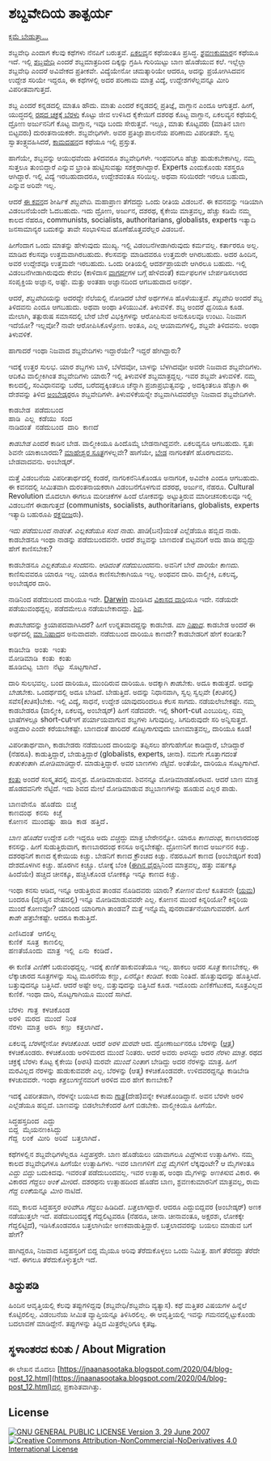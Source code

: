 # ಶಬ್ದವೇದಿಯ ತಾತ್ಪರ್ಯ

[ಕ್ಷಮೆ ಬೇಡುತ್ತಾ...](ಕ್ಷಮಾಪಣೆ.md)

ಶಬ್ದವೇಧಿ ಎಂದಾಗ ಕೆಲವು ಕಥೆಗಳು ನೆನಪಿಗೆ ಬರುತ್ತವೆ.
[ಏಕಲವ್ಯ](http://www.shankaranandashrama.com/ekalavya-gurubhakthi.html)ನ ಕಥೆಯಂತೂ ಪ್ರಸಿದ್ಧ.
[ಶ್ರವಣಕುಮಾರ](http://www.shankaranandashrama.com/putara-veradinda.html)ನ ಕಥೆಯೂ ಇದೆ.
ಇಲ್ಲಿ [ಶಬ್ದವೇಧಿ](http://spokensanskrit.org/index.php?mode=3&script=hk&tran_input=zabdavedhi&direct=au&anz=100) ಎಂದರೆ ಶಬ್ದಮಾತ್ರದಿಂದ ದಿಕ್ಕನ್ನು ಗ್ರಹಿಸಿ ಗುರಿಯಿಟ್ಟು ಬಾಣ ಹೊಡೆಯುವ ಕಲೆ. ಇಲ್ಲೆಲ್ಲಾ ಶಬ್ದವೇಧಿ ಎಂದರೆ ಅವಿವೇಕದ ಪ್ರತೀಕವೇ.
ವಿದ್ಯೆಯೇನೋ ಚಮತ್ಕಾರಿಯೇ ಆದರೂ, ಅದನ್ನು ಪ್ರಯೋಗಿಸಿದವನ ಉದ್ದೇಶ ಸರಿಯೇ ಇದ್ದರೂ, ಈ ಕಥೆಗಳಲ್ಲಿ ಅದರ ಪರಿಣಾಮ ಮಾತ್ರ ವಿದ್ಯೆ, ಉದ್ದೇಶಗಳೆಲ್ಲವನ್ನೂ ಮೀರಿ ವಿಪರೀತವಾಗುತ್ತದೆ.

ಶಬ್ದ ಎಂದರೆ ಕನ್ನಡದಲ್ಲಿ ಮಾತೂ ಹೌದು.
ಮಾತು ಎಂದರೆ ಕನ್ನಡದಲ್ಲಿ ಪ್ರತಿಜ್ಞೆ, ವಾಗ್ದಾನ ಎಂದೂ ಆಗುತ್ತದೆ.
ಹೀಗೆ, ಯುದ್ಧದಲ್ಲಿ [ರಥದ ಚಕ್ರಕ್ಕೆ ಬೆರಳು](http://utkarshspeak.blogspot.com/2011/03/kaikeyi.html?m=1) ಕೊಟ್ಟು ಜೀವ ಉಳಿಸಿದ ಕೈಕೇಯಿಗೆ ದಶರಥ ಕೊಟ್ಟ ವಾಗ್ದಾನ, ಏಕಲವ್ಯನ ಕಥೆಯಲ್ಲಿ ದ್ರೋಣ ಅರ್ಜುನನಿಗೆ ಕೊಟ್ಟ ವಾಗ್ದಾನ, ಇವೂ ಬಂದು ಸೇರುತ್ತವೆ.
ಇಲ್ಲೂ, ಮಾತು ಕೊಟ್ಟವರು (ಮಾತಿನ ಬಾಣ ಬಿಟ್ಟವರು) ದುರಂತನಾಯಕರೇ. ಶಬ್ದವೇಧಿಗಳೇ.
ಅವರ ಪ್ರತಿಜ್ಞಾಪಾಲನೆಯ ಪರಿಣಾಮ ವಿಪರೀತವೇ.
ಸ್ವಲ್ಪ ಸ್ವಾತಂತ್ರ್ಯವಹಿಸಿದರೆ, [ಕಾಮದಹನ](https://en.wikipedia.org/wiki/Kamadeva)ದ ಕಥೆಯೂ ಇಲ್ಲಿ ಪ್ರಸ್ತುತ.

ಹಾಗೆಯೇ, ಶಬ್ದವನ್ನು ಆಯುಧವೆಂದು ತಿಳಿದವರೂ ಶಬ್ದವೇಧಿಗಳೇ.
ಇಂಥವರಿಗೂ ಹೆಚ್ಚು ಹುಡುಕಬೇಕಾಗಿಲ್ಲ.
ನಮ್ಮ ಸುತ್ತಲೂ ತುಂಬಿದ್ದಾರೆ ಎನ್ನುವ ಭ್ರಾಂತಿ ಹುಟ್ಟಿಸುವಷ್ಟು ಸಶಕ್ತರಾಗಿದ್ದಾರೆ.
Experts ಎಂದುಕೊಂಡು ಸಶಸ್ತ್ರರೂ ಆಗಿದ್ದಾರೆ.
ಇಲ್ಲಿ ವಿದ್ಯೆ ಇರಬಹುದಾದರೂ, ಉದ್ದೇಶವಂತೂ ಸರಿಯಿಲ್ಲ.
ಅಥವಾ ಸರಿಯಿರದೇ ಇರಲೂ ಬಹುದು, ಎನ್ನುವ ಅರಿವೇ ಇಲ್ಲ.

ಆದರೆ [ಈ ಕವನ](ಶಬ್ದವೇದಿ.md)ದ ಶೀರ್ಷಿಕೆ *ಶಬ್ದವೇದಿ*.
ಮಹಾಪ್ರಾಣ ತೆಗೆದದ್ದು ಒಂದು ರೀತಿಯ ವಿಡಂಬನೆ. ಈ ಕವನವನ್ನು ಇಡಿಯಾಗಿ ವಿಡಂಬನೆಯೆಂದೇ ಓದಬಹುದು.
ಇದು ದ್ರೋಣ, ಅರ್ಜುನ, ದಶರಥ, ಕೈಕೇಯಿ ಮಾತ್ರವಲ್ಲ, ಹೆಚ್ಚು ಕಡಿಮೆ ನಮ್ಮ ಕಾಲದ ನೆಹರೂ, communists, socialists, authoritarians, globalists, experts ಇತ್ಯಾದಿ ಜನಸಾಮಾನ್ಯರ ಬದುಕನ್ನು ತಾವೇ ಸಂಭಾಳಿಸುವ ಹೊಣೆಹೊತ್ತವರೆಲ್ಲರ ವಿಡಂಬನೆ.

ಹೀಗೆಂದಾಗ ಒಂದು ಮಾತನ್ನು ಹೇಳುವುದು ಮುಖ್ಯ.
ಇಲ್ಲಿ ವಿಡಂಬನೆಗೀಡಾಗಿರುವುದು ಕರ್ಮವಲ್ಲ.
ಕರ್ತಾರರೂ ಅಲ್ಲ.
ಮಾಡಿದ ಕೆಲಸವೂ ಉತ್ತಮವಾಗಿರಬಹುದು.
ಕೆಲಸವನ್ನು ಮಾಡಿದವರೂ ಉತ್ತಮರೇ ಆಗಿರಬಹುದು.
ಅದರ ಹಿಂದಿನ, ಅವರ ಉದ್ದೇಶವೂ ಉತ್ತಮವೇ ಇರಬಹುದು.
ಒಂದು ರೀತಿಯಲ್ಲಿ ಆದರ್ಶಪ್ರಾಯವೇ ಆಗಿರಲೂ ಬಹುದು.
ಇಲ್ಲಿ ವಿಡಂಬನೆಗೀಡಾಗಿರುವುದು ಕೇವಲ (ಕಾಳಿದಾಸ [ವಾಗರ್ಥ](http://raghuvamsha-kalidasa.blogspot.com/2018/07/1.1.html?m=1)ಗಳ ಬಗ್ಗೆ ಹೇಳಿದಂತೆ) ಕರ್ಮಫಲಗಳ ಬೇರ್ಪಡಿಸಲಾರದ ಸಂಪೃಕ್ತಿಯ ಅಜ್ಞಾನ, ಅಷ್ಟೇ.
ಮತ್ತು ಅಂತಹಾ ಅಜ್ಞಾನದಿಂದ ಆಗಬಹುದಾದ ಅನರ್ಥ.

ಆದರೆ, *ಶಬ್ದವೇದಿ*ಯನ್ನು ಅದರದ್ದೇ ನೆಲೆಯಲ್ಲಿ ನೋಡಿದರೆ ಬೇರೆ ಅರ್ಥಗಳೂ ಹೊಳೆಯುತ್ತವೆ.
*ಶಬ್ದವೇದಿ* ಅಂದರೆ ಶಬ್ದ ತಿಳಿದವನು ಎಂದೂ ಆಗಬಹುದು.
ಅಥವಾ ಅಂಥಾ ತಿಳಿಯುುವಿಕೆ. ತಿಳುವಳಿಕೆ. ಶಬ್ದ ಅಂದರೆ *ಧ್ವನಿ*ಯೂ ಕೂಡ. 
ಮೇಲಾಗಿ, ತತ್ಪುರುಷ ಸಮಾಸದಲ್ಲಿ ಬೇರೆ ಬೇರೆ ವಿಭಕ್ತಿಗಳನ್ನು ಆರೋಪಿಸುವ ಅನುಕೂಲವೂ ಉಂಟು.
ನಿಜವಾಗ ಇದೆಯೋ? ಇಲ್ಲವೋ? ನಾವೇ ಆರೋಪಿಸಿಕೊಳ್ಳೋಣ.
ಅಂತೂ, ಎಲ್ಲ ಆಯಾಮಗಳಲ್ಲಿ, ಶಬ್ದವೇ ತಿಳಿದವನು. ಅಂಥಾ ತಿಳುವಳಿಕೆ.

ಹಾಗಾದರೆ ಇಂಥಾ ನಿಜವಾದ ಶಬ್ದವೇದಿಗಳು ಇದ್ದಾರೆಯೇ? ಇದ್ದರೆ ಹೇಗಿದ್ದಾರು?

ಇದಕ್ಕೆ ಉತ್ತರ ಸುಲಭ.
ಯಾರ ಶಬ್ದಗಳು ಬಾಳಿ, ಬೆಳೆದವೋ, ಬಾಳನ್ನು ಬೆಳಗಿದವೋ ಅವರೇ ನಿಜವಾದ ಶಬ್ದವೇದಿಗಳು.
ಆದಿಕವಿ ವಾಲ್ಮೀಕಿಗಿಂತ ಶಬ್ದವೇದಿಗಳು ಯಾರು?
ಇಲ್ಲಿ ತಿಳುವಳಿಕೆ ಶಬ್ದಮಾತ್ರದ್ದಲ್ಲ.
ಇವರ ಶಬ್ದವೇ ತಿಳುವಳಿಕೆ.
ನಮ್ಮ ಕಾಲದಲ್ಲಿ, ಸಂವಿಧಾನವನ್ನು ಬರೆದ, ಬರೆದದ್ದಕ್ಕಿಂತಲೂ ಚೆನ್ನಾಗಿ ಪ್ರಜಾಪ್ರಭುತ್ವವನ್ನು , ಅದಕ್ಕಿಂತಲೂ ಹೆಚ್ಚಾಗಿ ಈ ದೇಶವನ್ನು ತಿಳಿದ [ಅಂಬೇಡ್ಕರ](http://www.ambedkar.org/ambcd/)ರೂ ಶಬ್ದವೇದಿಗಳೇ.
ತಿಳುವಳಿಕೆಯನ್ನೇ ಶಬ್ದವಾಗಿಸಿದವರೆಲ್ಲಾ ನಿಜವಾದ ಶಬ್ದವೇದಿಗಳೇ.

<pre>
ಕಾಡಬೇಡ ಪಡೆದುಬಂದ
ಹಾಡಿ ಎಲ್ಲ ಕಡೆಯು ಸಂದ
ನಾಡಿದಂತೆ ನಡೆದುಬಂದ ದಾರಿ ಕಾಣದೆ
</pre>

*ಕಾಡಬೇಡ* ಎಂದರೆ ಕಾಡಿನ ಬೇಡ.
ವಾಲ್ಮೀಕಿಯೂ ಹಿಂದೊಮ್ಮೆ ಬೇಡನಾಗಿದ್ದವನೇ.
ಏಕಲವ್ಯನೂ ಆಗಬಹುದು.
ಸ್ವತಃ ಶಿವನೇ ಯಾಕಾಬಾರದು?
[ಮಾಹೇಶ್ವರ ಸೂತ್ರ](https://en.wikipedia.org/wiki/Shiva_Sutras)ಗಳಲ್ಲವೇ?
ಹಾಗೆಯೇ, [ಬೇಡ](http://spokensanskrit.org/index.php?tran_input=niSadha&direct=se&script=hk&link=yes&mode=3) ನಾಗರಿಕತೆಗೆ ಹೊರಗಾದವನು.
ಬೇಡವಾದವನು.
ಅಂಬೇಡ್ಕರ್.

ಮತ್ತೆ ವಿಡಂಬನೆಯ ವಿಪರೀತಾರ್ಥದಲ್ಲಿ ಕಂಡರೆ, ನಾಗರಿಕನೆನಿಸಿಕೊಂಡೂ ಅನಾಗರಿಕ, ಅವಿವೇಕಿ ಎಂದೂ ಆಗಬಹುದು.
ಈ ಕವನದಲ್ಲಿ ಸೀಮಿತವಾಗಿ ದುರಂತನಾಯಕರಾಗಿ ವಿಡಂಬನೆಗೊಳಗುವ ದಶರಥ, ಅರ್ಜುನ, ನೆಹರೂ.
Cultural Revolution ಮೊದಲಾಗಿ ಈಗಲೂ ಮರೀಚಿಕೆಗಳ ಹಿಂದೆ ಲೋಕವನ್ನು ಅಟ್ಟುತ್ತಿರುವ ಮಾರೀಚಸಂಕುಲವೂ ಇಲ್ಲಿ ವಿಡಂಬನೆಗೆ ಈಡಾಗುತ್ತದೆ (communists, socialists, authoritarians, globalists, experts ಇತ್ಯಾದಿ ಬಹುರೂಪಿ [ರಕ್ತಬೀಜ](https://en.m.wikipedia.org/wiki/Raktabīja)ರು).

*ಇದು ಪಡೆದುಬಂದ ನಾಡಂತೆ*.
*ಎಲ್ಲಕಡೆಯೂ ಸಂದ ನಾಡು*.
*ಹಾಡಿ*(ಬನ)ಯಂತೆ ಎಲ್ಲೆಡೆಯೂ ಹಬ್ಬಿದ ನಾಡು.
ಕಾಡಬೇಡನೂ ಇಂಥಾ ನಾಡನ್ನು ಪಡೆದುಬಂದವನೇ.
ಆದರೆ ಶಬ್ದವನ್ನು ಬಾಣದಂತೆ ಬಿಟ್ಟವರಿಗೆ ಅದು ಹಾಡಿ ಹಬ್ಬಿದ್ದು ಹೇಗೆ ಕಾಣಿಸಬೇಕು? 

ಕಾಡಬೇಡನೂ *ಎಲ್ಲಕಡೆಯೂ ಸಂದ*ವನು.
*ಆಡಿದಂತೆ ನಡೆದುಬಂದ*ವನು.
ಅವನಿಗೆ ಬೇರೆ *ದಾರಿ*ಯೇ *ಕಾಣದು*.
ಕಾಣಿಸುವವರೂ ಯಾರೂ ಇಲ್ಲ.
ಯಾರೂ ಕಾಣಿಸಬೇಕಾಗಿಯೂ ಇಲ್ಲ.
ಅಂಥವನ ದಾರಿ.
ವಾಲ್ಮೀಕಿ, ಏಕಲವ್ಯ, ಅಂಬೇಡ್ಕರರ ದಾರಿ.
 
ನಾಡಿನಿಂದ ಪಡೆದುಬಂದ ದಾರಿಯೂ ಇದೇ.
[Darwin](https://en.wikipedia.org/wiki/Charles_Darwin) ಮಂಡಿಸಿದ [ವಿಕಾಸದ ದಾರಿ](https://en.wikipedia.org/wiki/The_Selfish_Gene)ಯೂ ಇದೇ.
ನಡೆಯದೇ ಪಡೆಯುವಂಥದ್ದಲ್ಲ.
ಪಡೆದಮೇಲೂ ನಡೆಯಬೇಕಾದದ್ದು.
[ಶಿವ](https://www.sanskritdictionary.com/?iencoding=iast&q=śiva).

*ಕಾಡಬೇಡ*ವನ್ನು ಕ್ರಿಯಾಪದವಾಗಿಸಿದರೆ? ಹೀಗೆ ಉನ್ನತವಾದದ್ದನ್ನು ಕಾಡಬೇಡ.
*ಮಾ [ನಿಷಾದ](http://spokensanskrit.org/index.php?tran_input=niSadha&direct=se&script=hk&link=yes&mode=3)*.
ಕಾಡಬೇಡ ಅಂದರೆ ಈ ಅರ್ಥದಲ್ಲಿ [ಮಾ ನಿಷಾದ](https://www.prajavani.net/news/article/2017/09/22/521567.html)ದ ಅನುವಾದವೇ.
ನಡೆದುಬಂದ ದಾರಿಯೂ ಕಾಣದೇ? ಕಾಡಬೇಡರಿಗೆ ಹೇಗೆ ಕಂಡೀತು?

<pre>
ಕಾಡಿಬೇಡಿ ಅಂತು ಇಂತು
ಮೋಡಿಮಾಡಿ ಕಂತು ಕಂತು
ಹೂಡಿಬಿಟ್ಟ ಬಾಣ ನೆಟ್ಟು ಸೊಟ್ಟಗಾಗಿದೆ.
</pre>

ದಾರಿ ಸುಲಭವಲ್ಲ.
ಬಂದ ದಾರಿಯೂ, ಮುಂದಿರುವ ದಾರಿಯೂ.
ಅದಕ್ಕಾಗಿ *ಕಾಡ*ಬೇಕು.
ಅದೂ ಕಾಡುತ್ತದೆ.
ಅದನ್ನು *ಬೇಡ*ಬೇಕು.
ಒಂದರ್ಥದಲ್ಲಿ ಅದೂ ಬೇಡಿದೆ.
ಬೇಡುತ್ತಿದೆ.
ಅದನ್ನು ನಿಧಾನವಾಗಿ, ಸ್ವಲ್ಪ ಸ್ವಲ್ಪವೇ (*ಕಂತಿ*ನಲ್ಲಿ) ಸವೆಸ(*ಕಂತಿ*ಸ)ಬೇಕು.
ಇಲ್ಲಿ ವಿದ್ಯೆ, ಸಾಧನೆ, ಉದ್ದೇಶ ಯಾವುದರಿಂದಲೂ ಕೆಲಸ ಸಾಗದು. ನಡೆಯಲೇಬೇಕಷ್ಟೇ.
ನಮ್ಮ ಕಾಡಬೇಡರೂ (ವಾಲ್ಮೀಕಿ, ಏಕಲವ್ಯ, ಅಂಬೇಡ್ಕರ್) ಹೀಗೆ ನಡೆದವರೇ.
ಇಲ್ಲಿ short-cut ಎಂಬುದಿಲ್ಲ.
ನಮ್ಮ ಭಾಷೆಗಳಲ್ಲೂ short-cutಇಗೆ ಪರ್ಯಾಯವಾಗುವ ಶಬ್ದಗಳು ಸಿಗುವುದಿಲ್ಲ.
ಸಿಗದಿರುವುದೇ ಸರಿ ಅನ್ನಿಸುತ್ತದೆ.
*ಅಡ್ಡದಾರಿ* ಎಂದೇ ಕರೆಯಬೇಕಷ್ಟೇ.
ಬಾಣದಂತೆ ಹಾರಿದರೆ *ಸೊಟ್ಟಗಾಗು*ವುದು ಬಾಣಮಾತ್ರವಲ್ಲ, ದಾರಿಯೂ ಕೂಡ!

ವಿಪರೀತಾರ್ಥವಾಗಿ, ಕಾಡಬೇಡರು ನಡೆದುಬಂದ ದಾರಿಯನ್ನು ತಪ್ಪಿಸಲು ಹೇಗುಹೇಗೋ ಕಾಡಿದ್ದಾರೆ, ಬೇಡಿದ್ದಾರೆ (ನೆಹರೂ).
ಕಾಡುತ್ತಿದ್ದಾರೆ, ಬೇಡುತ್ತಿದ್ದಾರೆ (globalists, experts, ಚೀನಾ).
ನಮಗೇ ಗೊತ್ತಾಗದಂತೆ *ಕಂತುಕಂತಾ*ಗಿ *ಮೋಡಿಮಾಡಿ*ದ್ದಾರೆ.
ಮಾಡುತ್ತಿದ್ದಾರೆ.
ಅವರ ಬಾಣಗಳು *ನೆಟ್ಟಿ*ವೆ.
ಅಂತೆಯೇ, ದಾರಿಯೂ ಸೊಟ್ಟಗಾಗಿದೆ.

[ಕಂತು](http://spokensanskrit.org/index.php?mode=3&script=hk&tran_input=kantu&direct=au&anz=100) ಅಂದರೆ ಸಂಸ್ಕೃತದಲ್ಲಿ ಮನ್ಮಥ.
ಮೋಡಿಮಾಡುವವ.
ಶಿವನನ್ನೂ ಮೋಡಿಮಾಡಹೊರಟವ.
ಆದರೆ ಬಾಣ ಮಾತ್ರ ಹೊಡದವನಿಗೇ ನೆಟ್ಟಿದೆ.
ಇದು ಶಿವದ ಮೇಲೆ ಮೋಡಿಮಾಡುವ ಶಬ್ದಬಾಣಗಳನ್ನು ಹೂಡುವ ಎಲ್ಲರ ಪಾಡು.

<pre>
ಬಾಣವೇನೊ ಹೊಡೆದು ಬಿಚ್ಚೆ
ಕಾಣದಂಥ ಕನಸು ಕಿಚ್ಚೆ
ಕೋಣನ ಮುಂದಷ್ಟು ಹಾಡಿ ಕಾಡ ಹತ್ತಿದೆ.
</pre>

*ಬಾಣ ಹೊಡೆದ* ಉದ್ದೇಶ ಏನೇ ಇದ್ದರೂ ಅದು *ಬಿಚ್ಚಿ*ದ್ದು ಮಾತ್ರ ಬೇರೇನನ್ನೋ.
ಯಾರೂ *ಕಾಣದಂಥ*, ಕಾಣಲಾರದಂಥ ಕನಸನ್ನು.
ಹೀಗೆ ಸುಡುತ್ತಿರುವಾಗ, ಕಾಣಬಾರದಂಥ ಕನಸೂ ಅನ್ನಬೇಕಷ್ಟೇ.
ದ್ರೋಣನಿಗೆ ಕಾಣದ ಅರ್ಜುನನ ಕಿಚ್ಚು.
ದಶರಥನಿಗೆ ಕಾಣದ ಕೈಕೇಯಿಯ ಕಿಚ್ಚು.
ಬೇಡನಿಗೆ ಕಾಣದ ಕ್ರೌಂಚದ ಕಿಚ್ಚು.
ನೆಹರೂವಿಗೆ ಕಾಣದ (ಅಂಬೇಡ್ಕರಿಗೆ ಕಂಡ) ದೇಶದೊಳಗಿನ ಕಿಚ್ಚು.
ಹೊರಗಿನ ಕಿಚ್ಚೂ.
ಲೋಕ್ಕೆ ಬೆಂಕಿ ([ಈಗಿನ ವೈರಸ್ಸಿ](https://en.wikipedia.org/wiki/COVID-19_pandemic)ನಿಂದ ಮಾತ್ರವಲ್ಲ, ಹತ್ತು ವರ್ಷಕ್ಕೂ ಹಿಂದೆಯೇ) ಹಚ್ಚಿದ ಚೀನಕ್ಕೂ, ಹಚ್ಚಿಸಿಕೊಂಡ ಲೋಕಕ್ಕೂ ಇನ್ನೂ ಕಾಣದ ಕಿಚ್ಚು.

ಇಂಥಾ ಕನಸು ಆಡಿದ, ಇನ್ನೂ ಆಡುತ್ತಿರುವ ತಾಂಡವ ನೊಡಿದವರು ಯಾರು?
*ಕೋಣನ* ಮೇಲೆ ಕೂತವನೇ ([ಯಮ](https://en.wikipedia.org/wiki/Yama_(Hinduism))) ಬಂದರೂ (ವೈರಸ್ಸಿನ ವೇಷದಲ್ಲಿ) ಇನ್ನೂ ಮೋಡಿಮಾಡುವವರೇ ಎಲ್ಲ.
ಕೋಣನ ಮುಂದೆ ಕಿನ್ನರಿಯೋ?
ಕಿನ್ನರಿಯ ಮುಂದೆ ಕೋಣವೋ?
ಯಾರಿಂದ ಯಾರಿಗಾಗಿ ತಾಂಡವ?
ಮತ್ತೆ ಇನ್ನೊಮ್ಮೆ ಪುನರಾವರ್ತನೆಯಾಗುವವರೆಗೆ.
ಹೀಗೆ *ಕಾಡೇ ಹತ್ತ*ಬೇಕಷ್ಟೇ.
ಆದರೂ ಕಾಡುತ್ತಿದೆ.

<pre>
ಎಣಿಸಿದಂತೆ ಆಗಲಿಲ್ಲ
ಕುಣಿಕೆ ಸೂತ್ರ ಕಾಣಲಿಲ್ಲ
ಹಣತೆಯೊಂದು ಮಾತ್ರ ಇಲ್ಲಿ ಏನು ಕಂಡಿದೆ.
</pre>

ಈ ಕುಣಿತ *ಎಣಿಕೆ*ಗೆ ಬರುವಂಥದ್ದಲ್ಲ.
ಇದಕ್ಕೆ *ಕುಣಿಕೆ* ಹಾಕುವಂತೆಯೂ ಇಲ್ಲ.
ಹಾಕಲು ಅದರ *ಸೂತ್ರ* ಕಾಣಬೇಕಲ್ಲ.
ಈ ಲೆಕ್ಕಾಚಾರದ ಸೂತ್ರಗಳನ್ನು ಸುಟ್ಟ ಮೂರನೆಯ ಕಣ್ಣು, *ಏನ*ನ್ನೋ *ಕಂಡಿದೆ*.
ಕಂಡು ನಿಂತಿದೆ.
ಹೊತ್ತುವುದನ್ನು ಹೊತ್ತಿಸಿದೆ.
ಬತ್ತುವುದನ್ನೂ ಬತ್ತಿಸಿದೆ.
ಆದರೆ ಅಷ್ಟೇ ಅಲ್ಲ.
ಬಿತ್ತುವುದನ್ನು ಬಿತ್ತಿಸಿದೆ ಕೂಡ.
ಇದೊಂದು ಎಣಿಕೆಗೆಟುಕದ, ಸೂತ್ರವಿಲ್ಲದ ಕುಣಿಕೆ.
ಇಂಥಾ ದಾರಿ, ಸೊಟ್ಟಗಾಗಿಯೂ ಮುಂದೆ ಸಾಗಿದೆ.

<pre>
ಬೆರಳು ಗಾತ್ರ ಕಳಚಿಕೊಂಡ
ಅರಳಿ ಮರದ ಮುಂದೆ ನಿಂತ
ನೆರಳು ಮಾತ್ರ ಅರಸಿ ಕಣ್ಣು ಕತ್ತಲಾಗಿದೆ.
</pre>

ಏಕಲವ್ಯ *ಬೆರಳ*ನ್ನೇನೋ *ಕಳಚಿಕೊಂಡ*.
ಆದರೆ *ಅರಳಿ ಮರವೇ* ಆದ.
ದ್ರೋಣಾರ್ಜುನರೂ ಬೆರಳನ್ನು ([ಆತ್ಮ](https://en.wikipedia.org/wiki/Angustha_purusha)) ಕಳಚಿಕೊಂಡರು.
ಕಳಚಿಕೊಂಡು ಅರಳಿಮರದ ಮುಂದೆ ನಿಂತರು.
ಆದರೆ ಅವರು *ಅರಸಿ*ದ್ದು ಅದರ *ನೆರಳು ಮಾತ್ರ*.
ರಥದ ಚಕ್ರಕ್ಕೆ ಬೆರಳು ಕೊಟ್ಟ ಕೈಕೇಯಿ (*ಅರಸಿ*) ಮರವೇ *ಮುಂದೆ ನಿಂತಾ*ಗ ಬೇಡಿದ್ದು ಅದರ ನೆರಳನ್ನು ಮಾತ್ರ.
ಹೀಗೆ ಮರವಿಲ್ಲದ ನೆರಳನ್ನು ಹುಡುಕುವವರೇ ಎಲ್ಲ.
ಬೆರಳನ್ನು (ಆತ್ಮ) ಕಳಚಿಕೊಂಡವರೇ.
ಉಳಿದವರದ್ದನ್ನೂ ಕಾಡಿಬೇಡಿ ಕಳಚುವವರೇ.
ಇಂಥಾ *ಕತ್ತಲುಗಣ್ಣಿ*ನವರಿಗೆ ಅರಳಿದ ಮರ ಹೇಗೆ ಕಾಣಬೇಕು?

ಇದಕ್ಕೆ ವಿಪರೀತವಾಗಿ, ನೆರಳನ್ನೇ ಬಯಸಿದ ಕಾಮ [ಗಾತ್ರ](http://spokensanskrit.org/index.php?tran_input=gAtra&direct=se&script=hk&link=yes&mode=3)(ದೇಹ)ವನ್ನೇ ಕಳಚಿಕೊಂಡಿದ್ದಾನೆ.
ಅವನ ಬೆರಳೇ ಅರಳಿ ಎಲ್ಲೆಡೆಯೂ ಹಬ್ಬಿದೆ.
ಬಾಣವನ್ನು ಬಿಡಲೇಬೇಕೆಂದರೆ ಹೀಗೆ ಬಿಡಬೇಕು.
ವಾಲ್ಮೀಕಿಯೂ ಹೀಗೆಯೇ.

<pre>
ಸಿದ್ಧಹಸ್ತದಿಂದ ಎದ್ದು
ಬಿದ್ದ ಮೈಯನಣಕಿಸಿದ್ದು
ಗೆದ್ದ ಲಂಕೆ ಮೀರಿ ಅರಿವೆ ಬತ್ತಲಾಗಿದೆ.
</pre>

ಕಥೆಗಳಲ್ಲಿನ ಶಬ್ದವೇಧಿಗಳೆಲ್ಲರೂ *ಸಿದ್ಧಹಸ್ತ*ರೇ.
ಬಾಣ ಹೊಡೆಯಲು ಯಾವಾಗಲೂ *ಎದ್ದೇ*ಳುವ ಉತ್ಸಾಹಿಗಳು.
ನಮ್ಮ ಕಾಲದ ಶಬ್ದವೇಧಿಗಳೂ ಹೀಗೆಯೇ ಉತ್ಸಾಹಿಗಳು.
ಇವರ ಬಾಣಗಳಿಗೆ *ಬಿದ್ದ ಮೈ*ಗಳಿಗೆ ಲೆಕ್ಕವುಂಟೇ?
ಆ ಮೈಗಳಂತೂ *ಎದ್ದು ಬಿದ್ದು* ಬದುಕಿದವು.
ಇವರಂತೆ ಪಡೆದುಬಂದವಲ್ಲ.
ಇವರ ಉತ್ಸಾಹ, ಅಂಥಾ ಮೈಗಳನ್ನು *ಅಣಕಿಸು*ವ ವಿಕಾರ.
ಈ ವಿಕಾರದ *ಗೆದ್ದಲು ಅಂಕೆ ಮೀರಿ*ದೆ.
ದಶರಥನು ಉತ್ಸಾಹದಿಂದ ಹೊಡೆದ ಬಾಣ, ಶ್ರವಣಕುಮಾರನಿಗೆ ಮಾತ್ರವಲ್ಲ, ರಾಮ *ಗೆದ್ದ ಲಂಕೆ*ಯನ್ನೂ *ಮೀರಿ* ನಾಟಿದೆ.

ನಮ್ಮ ಕಾಲದ ಸಿದ್ಧಹಸ್ತರ *ಅರಿವೆ*ಗೂ *ಗೆದ್ದಲು* ಹಿಡಿದಿದೆ.
*ಬತ್ತಲಾಗಿ*ದ್ದಾರೆ.
ಆದರೂ ಎದ್ದುಬಿದ್ದವರ (ಅಂಬೇಡ್ಕರ್) ಅಣಕ ನಡೆಯುತ್ತಲೇ ಇದೆ.
ಪಡೆದುಬಂದದ್ದಕ್ಕೆ ಗೆದ್ದಲಿಟ್ಟವರೂ (ನೆಹರೂ, ಚೀನಾ. ಚೀನಾವಂತೂ, ಅಕ್ಷರಶಃ, ಲೋಕಕ್ಕೇ ಗೆದ್ದಲಿಟ್ಟಿದೆ), ಇಡಿಸಿಕೊಂಡವರೂ ಬತ್ತಲಾಗಿಯೇ ಅಣಕವಾಡುತ್ತಿದ್ದಾರೆ.
ಬತ್ತಲಾದವರನ್ನು ಬಯಲು ಮಾಡುವ ಬಗೆ ಹೇಗೆ?

ಹಾಗಿದ್ದರೂ, ನಿಜವಾದ ಸಿದ್ಧಹಸ್ತರಿಗೆ ಬಿದ್ದ ಮೈಯೂ ಅರಿವು ತೆರೆದುಕೊಳ್ಳಲು ಒಂದು ನಿಮಿತ್ತ.
ಹಾಗೆ ತೆರೆದದ್ದು ತೆರೆದೇ ಇದೆ.
ಈಗಲೂ ತೆರೆದುಕೊಳ್ಳುತ್ತಲೇ ಇದೆ.

## ತಿದ್ದುಪಡಿ

ಹಿಂದಿನ ಆವೃತ್ತಿಯಲ್ಲಿ ಕೆಲವು ತಪ್ಪುಗಳಿದ್ದವು (ಶಬ್ದವೇಧಿ/ಶಬ್ದವೇದಿ ವ್ಯತ್ಯಾಸ).
ಕಥೆ ಮತ್ತಿತರ ವಿಷಯಗಳ ಹಿನ್ನೆಲೆ ಕೊಟ್ಟಿರಲಿಲ್ಲ.
ವಿಡಂಬನೆಯ ಸೀಮಿತ ವ್ಯಾಪ್ತಿಯನ್ನೂ ತಿಳಿಸಿರಲಿಲ್ಲ.
ಈ ಆವೃತ್ತಿಯಲ್ಲಿ ಇವನ್ನು ಗಮನದಲ್ಲಿಟ್ಟುಕೊಂಡು ಬದಲಾವಣೆ ಮಾಡಿದ್ದೇನೆ.
ತಪ್ಪುಗಳನ್ನು ತಿದ್ದಿದ ಮಿತ್ರರೆಲ್ಲರಿಗೂ ಕೃತಜ್ಞ.
 
## ಸ್ಥಳಾಂತರದ ಕುರಿತು / About Migration

ಈ ಲೇಖನ ಮೊದಲು [https://jnaanasootaka.blogspot.com/2020/04/blog-post_12.html](https://jnaanasootaka.blogspot.com/2020/04/blog-post_12.html)ದಲ್ಲಿ ಪ್ರಕಾಶಿತವಾಗಿತ್ತು.

## License

[![GNU GENERAL PUBLIC LICENSE Version 3, 29 June 2007](https://www.gnu.org/graphics/gplv3-127x51.png) ![Creative Commons Attribution-NonCommercial-NoDerivatives 4.0 International License](https://i.creativecommons.org/l/by-nc-nd/4.0/88x31.png)](../README.md#ಪರವಾನಗಿ--license)
